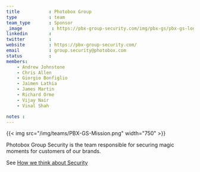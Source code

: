```yaml
---
title           : Photobox Group
type            : team
team_type       : Sponsor
_image           : https://pbx-group-security.com/img/pbx-gs/pbx-gs-logo.png
linkedin        :
twitter         :
website         : https://pbx-group-security.com/
email           : group.security@photobox.com
status          :
members:
    - Andrew Johnstone
    - Chris Allen
    - Giorgio Bonfiglio
    - Jaimen Lathia
    - James Martin
    - Richard Orme
    - Vijay Nair
    - Vinal Shah

notes :
---
```



{{< img src="/img/teams/PBX-GS-Mission.png" width="750" >}}

Photobox Group Security is the team responsible for securing magic moments for customers of our brands.

See [How we think about Security](https://pbx-group-security.com/blog/2017/12/17/how-we-think-about-security/)



